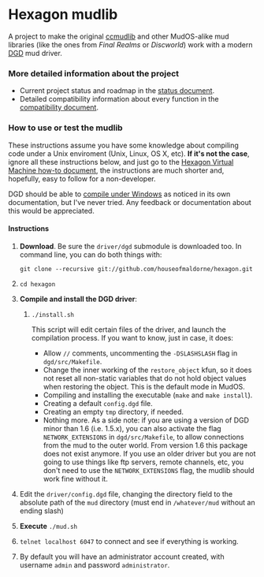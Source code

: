 Hexagon mudlib
==============

A project to make the original [ccmudlib](http://www.ciudadcapital.net) 
and other MudOS-alike mud libraries (like the ones from _Final 
Realms_ or _Discworld_) work with a modern [DGD](https://github.com/dworkin/dgd) mud driver.

### More detailed information about the project
* Current project status and roadmap in the [status document](status.md).
* Detailed compatibility information about every function in the [compatibility document](status_compat.md).

### How to use or test the mudlib

These instructions assume you have some knowledge about compiling code under a Unix enviroment (Unix, Linux, OS X, etc). **If it's not the case**, ignore all these instructions below, and just go to the [Hexagon Virtual Machine how-to document](provisioning/readme.md), the instructions are much shorter and, hopefully, easy to follow for a non-developer.

DGD should be able to [compile under Windows](https://github.com/dworkin/dgd/tree/master/src/host/win32) as noticed in its own documentation, but I've never tried. Any feedback or documentation about this would be appreciated.

#### Instructions

1. **Download**. Be sure the `driver/dgd` submodule is downloaded too.
   In command line, you can do both things with:

   `git clone --recursive git://github.com/houseofmaldorne/hexagon.git`
2. `cd hexagon`   
3. **Compile and install the DGD driver**:
   1. `./install.sh`
   
      This script will edit certain files of the driver, and launch 
      the compilation process. If you want to know, just in case, it does:
      * Allow `//` comments, uncommenting the `-DSLASHSLASH` flag 
        in `dgd/src/Makefile`.
      * Change the inner working of the `restore_object` kfun, so it 
        does not reset all non-static variables that do not hold object 
        values when restoring the object. 
        This is the default mode in MudOS.
      * Compiling and installing the executable (`make` and `make install`).
      * Creating a default `config.dgd` file.
      * Creating an empty `tmp` directory, if needed.
      * Nothing more. As a side note: if you are using a version of DGD minor 
        than 1.6 (i.e. 1.5.x), you can also activate the flag
        `NETWORK_EXTENSIONS` in `dgd/src/Makefile`, to allow connections 
        from the mud to the outer world. From version 1.6 this package does 
        not exist anymore.
        If you use an older driver but you are not going to use things like ftp 
        servers, remote channels, etc, you don't need to use the
        `NETWORK_EXTENSIONS` flag, the mudlib should work fine without it.
4. Edit the `driver/config.dgd` file, changing the directory field to the absolute path of the 
   `mud` directory (must end in `/whatever/mud` without an ending slash)
5. **Execute** `./mud.sh`
6. `telnet localhost 6047` to connect and see if everything is working.
7. By default you will have an administrator account created, with username `admin` and password `administrator`.

